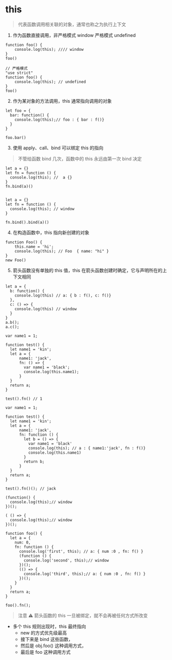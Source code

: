 # this

> 代表函数调用相关联的对象，通常也称之为执行上下文

1. 作为函数直接调用，非严格模式 window 严格模式 undefined

```
function foo() {
    console.log(this); //// window
}
foo()

// 严格模式
"use strict"
function foo() {
    console.log(this); // undefined
}
foo()
```

2. 作为某对象的方法调用，this 通常指向调用的对象

```
let foo = {
  bar: function() {
    console.log(this);// foo : { bar : f()}
  }
}

foo.bar()
```

3. 使用 apply、call、bind 可以绑定 this 的指向

> 不管给函数 bind 几次，函数中的 this 永远由第一次 bind 决定

```
let a = {}
let fn = function () {
  console.log(this); //  a {}
}
fn.bind(a)()


let a = {}
let fn = function () {
  console.log(this); // window
}

fn.bind().bind(a)()

```

4. 在构造函数中，this 指向新创建的对象

```
function Foo() {
    this.name = 'hi';
    console.log(this); // Foo  { name: "hi" }
}
new Foo()
```

5. 箭头函数没有单独的 this 值，this 在箭头函数创建时确定，它与声明所在的上下文相同

```
let a = {
  b: function() {
    console.log(this) // a: { b : f(), c: f()}
  },
  c: () => {
    console.log(this) // window
  }
}
a.b();
a.c();
```

```
var name1 = 1;

function test() {
  let name1 = 'kin';
  let a = {
      name1: 'jack',
      fn: () => {
        var name1 = 'black';
        console.log(this.name1);
      }
  }
  return a;
}

test().fn() // 1
```

```
var name1 = 1;

function test() {
  let name1 = 'kin';
  let a = {
      name1: 'jack',
      fn: function () {
        let b = () => {
          var name1 = 'black'
          console.log(this); // a : { name1:'jack', fn : f()}
          console.log(this.name1)
        }
        return b;
      }
  }
  return a;
}

test().fn()(); // jack
```

```
(function() {
  console.log(this);// window
})();

( () => {
  console.log(this);// window
})();

```

```
function foo() {
  let a = {
    num: 0,
    fn: function () {
      console.log('first', this); // a: { num :0 , fn: f() }
      (function () {
        console.log('second', this);// window
      })();
      (() => {
        console.log('third', this);// a: { num :0 , fn: f() }
      })();
    }
  }
  return a;
}

foo().fn();
```

> 注意 ⚠️ 箭头函数的 this 一旦被绑定，就不会再被任何方式所改变

- 多个 this 规则出现时，this 最终指向
  - new 的方式优先级最高
  - 接下来是 bind 这些函数，
  - 然后是 obj.foo() 这种调用方式，
  - 最后是 foo 这种调用方式
